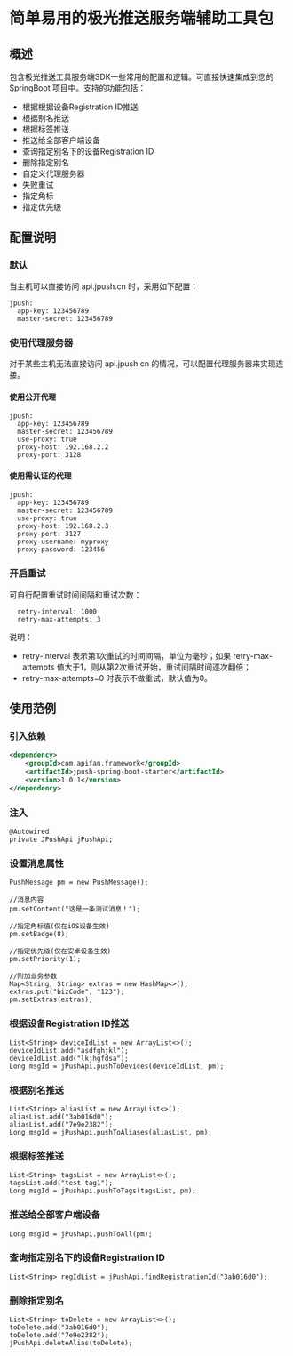 # 简单易用的极光推送服务端辅助工具包
## 概述
包含极光推送工具服务端SDK一些常用的配置和逻辑。可直接快速集成到您的 SpringBoot 项目中。支持的功能包括：
- 根据根据设备Registration ID推送
- 根据别名推送
- 根据标签推送
- 推送给全部客户端设备
- 查询指定别名下的设备Registration ID
- 删除指定别名
- 自定义代理服务器
- 失败重试
- 指定角标
- 指定优先级

## 配置说明
### 默认
当主机可以直接访问 api.jpush.cn 时，采用如下配置：
```
jpush:
  app-key: 123456789
  master-secret: 123456789
```
### 使用代理服务器
对于某些主机无法直接访问 api.jpush.cn 的情况，可以配置代理服务器来实现连接。
#### 使用公开代理
```
jpush:
  app-key: 123456789
  master-secret: 123456789
  use-proxy: true
  proxy-host: 192.168.2.2
  proxy-port: 3128
```
#### 使用需认证的代理
```
jpush:
  app-key: 123456789
  master-secret: 123456789
  use-proxy: true
  proxy-host: 192.168.2.3
  proxy-port: 3127
  proxy-username: myproxy
  proxy-password: 123456
```
### 开启重试
可自行配置重试时间间隔和重试次数：
```
  retry-interval: 1000
  retry-max-attempts: 3
```
说明：
- retry-interval 表示第1次重试的时间间隔，单位为毫秒；如果 retry-max-attempts 值大于1，则从第2次重试开始，重试间隔时间逐次翻倍；
- retry-max-attempts=0 时表示不做重试，默认值为0。

## 使用范例
### 引入依赖
```xml
<dependency>
    <groupId>com.apifan.framework</groupId>
    <artifactId>jpush-spring-boot-starter</artifactId>
    <version>1.0.1</version>
</dependency>
```
### 注入
```
@Autowired
private JPushApi jPushApi;
```    
### 设置消息属性
```
PushMessage pm = new PushMessage();

//消息内容
pm.setContent("这是一条测试消息！");

//指定角标值(仅在iOS设备生效)
pm.setBadge(8);

//指定优先级(仅在安卓设备生效)
pm.setPriority(1);

//附加业务参数
Map<String, String> extras = new HashMap<>();
extras.put("bizCode", "123");
pm.setExtras(extras);
```
### 根据设备Registration ID推送
```
List<String> deviceIdList = new ArrayList<>();
deviceIdList.add("asdfghjkl");
deviceIdList.add("lkjhgfdsa");
Long msgId = jPushApi.pushToDevices(deviceIdList, pm);
```
### 根据别名推送
```
List<String> aliasList = new ArrayList<>();
aliasList.add("3ab016d0");
aliasList.add("7e9e2382");
Long msgId = jPushApi.pushToAliases(aliasList, pm);
```
### 根据标签推送
```
List<String> tagsList = new ArrayList<>();
tagsList.add("test-tag1");
Long msgId = jPushApi.pushToTags(tagsList, pm);
```
### 推送给全部客户端设备
```
Long msgId = jPushApi.pushToAll(pm);
```
### 查询指定别名下的设备Registration ID
```
List<String> regIdList = jPushApi.findRegistrationId("3ab016d0");
```
### 删除指定别名
```
List<String> toDelete = new ArrayList<>();
toDelete.add("3ab016d0");
toDelete.add("7e9e2382");
jPushApi.deleteAlias(toDelete);
```
